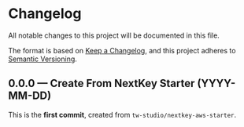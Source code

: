 # Changelog

All notable changes to this project will be documented in this file.

The format is based on [Keep a Changelog](https://keepachangelog.com/en/1.0.0/), and this project adheres to [Semantic Versioning](https://semver.org/spec/v2.0.0.html).

## 0.0.0 — Create From NextKey Starter (YYYY-MM-DD)

This is the **first commit**, created from `tw-studio/nextkey-aws-starter`.
